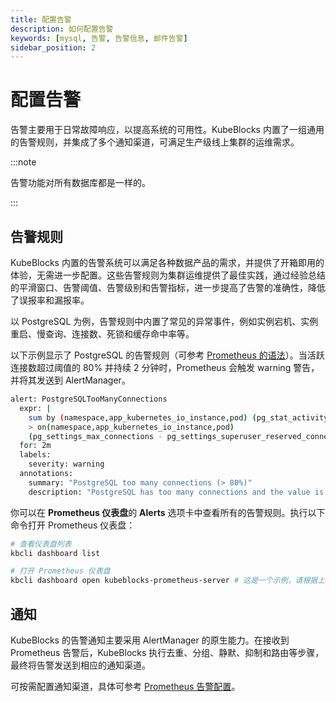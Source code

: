 ```yaml
---
title: 配置告警
description: 如何配置告警
keywords: [mysql, 告警, 告警信息, 邮件告警]
sidebar_position: 2
---
```


# 配置告警

告警主要用于日常故障响应，以提高系统的可用性。KubeBlocks 内置了一组通用的告警规则，并集成了多个通知渠道，可满足生产级线上集群的运维需求。

:::note

告警功能对所有数据库都是一样的。

:::

## 告警规则

KubeBlocks 内置的告警系统可以满足各种数据产品的需求，并提供了开箱即用的体验，无需进一步配置。这些告警规则为集群运维提供了最佳实践，通过经验总结的平滑窗口、告警阈值、告警级别和告警指标，进一步提高了告警的准确性，降低了误报率和漏报率。

以 PostgreSQL 为例，告警规则中内置了常见的异常事件，例如实例宕机、实例重启、慢查询、连接数、死锁和缓存命中率等。

以下示例显示了 PostgreSQL 的告警规则（可参考 [Prometheus 的语法](https://prometheus.io/docs/prometheus/latest/querying/basics/)）。当活跃连接数超过阈值的 80% 并持续 2 分钟时，Prometheus 会触发 warning 警告，并将其发送到 AlertManager。

```bash
alert: PostgreSQLTooManyConnections
  expr: |
    sum by (namespace,app_kubernetes_io_instance,pod) (pg_stat_activity_count{datname!~"template.*|postgres"})
    > on(namespace,app_kubernetes_io_instance,pod)
    (pg_settings_max_connections - pg_settings_superuser_reserved_connections) * 0.8
  for: 2m
  labels:
    severity: warning
  annotations:
    summary: "PostgreSQL too many connections (> 80%)"
    description: "PostgreSQL has too many connections and the value is {{ $value }}. (instance: {{ $labels.pod }})"
```

你可以在  **Prometheus 仪表盘**的 **Alerts** 选项卡中查看所有的告警规则。执行以下命令打开 Prometheus 仪表盘：

```bash
# 查看仪表盘列表
kbcli dashboard list

# 打开 Prometheus 仪表盘
kbcli dashboard open kubeblocks-prometheus-server # 这是一个示例，请根据上述仪表盘列表中的实际名称填写
```

## 通知

KubeBlocks 的告警通知主要采用 AlertManager 的原生能力。在接收到 Prometheus 告警后，KubeBlocks 执行去重、分组、静默、抑制和路由等步骤，最终将告警发送到相应的通知渠道。

可按需配置通知渠道，具体可参考 [Prometheus 告警配置](https://prometheus.io/docs/alerting/latest/configuration/)。
